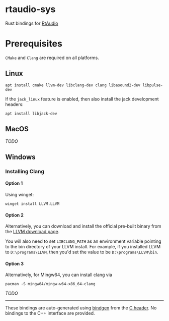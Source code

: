 # rtaudio-sys

Rust bindings for [RtAudio](https://github.com/thestk/rtaudio)

# Prerequisites

`CMake` and `Clang` are required on all platforms.

## Linux

```
apt install cmake llvm-dev libclang-dev clang libasound2-dev libpulse-dev
```

If the `jack_linux` feature is enabled, then also install the jack development headers:
```
apt install libjack-dev
```

## MacOS

*TODO*

## Windows

### Installing Clang

#### Option 1
Using winget:

```
winget install LLVM.LLVM
```

#### Option 2

Alternatively, you can download and install the official pre-built binary from the [LLVM download page](https://releases.llvm.org/download.html).

You will also need to set `LIBCLANG_PATH` as an environment variable pointing to the bin directory of your LLVM install. For example, if you installed LLVM to `D:\programs\LLVM`, then you'd set the value to be `D:\programs\LLVM\bin`.

#### Option 3

Alternatively, for Mingw64, you can install clang via

```
pacman -S mingw64/mingw-w64-x86_64-clang
```


*TODO*

---

These bindings are auto-generated using [bindgen](https://crates.io/crates/bindgen) from the [C header](https://github.com/thestk/rtaudio/blob/master/rtaudio_c.h). No bindings to the C++ interface are provided.